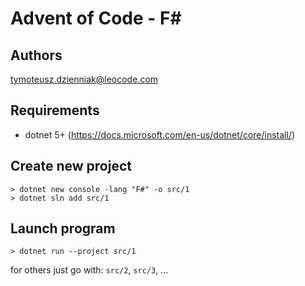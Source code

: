 # Advent of Code - F#

## Authors

tymoteusz.dzienniak@leocode.com

## Requirements

- dotnet 5+ (https://docs.microsoft.com/en-us/dotnet/core/install/)

## Create new project

```
> dotnet new console -lang "F#" -o src/1
> dotnet sln add src/1
```

## Launch program

`> dotnet run --project src/1`

for others just go with: `src/2`, `src/3`, ...
